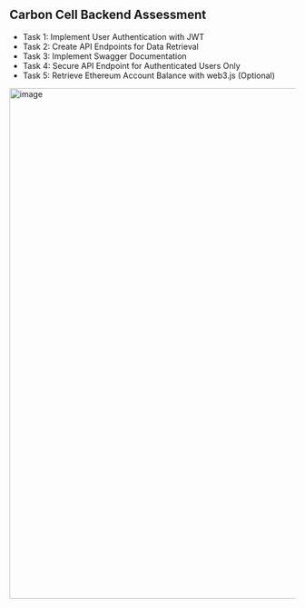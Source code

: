## Carbon Cell Backend Assessment

- Task 1: Implement User Authentication with JWT
- Task 2: Create API Endpoints for Data Retrieval
- Task 3: Implement Swagger Documentation
- Task 4: Secure API Endpoint for Authenticated Users Only
- Task 5: Retrieve Ethereum Account Balance with web3.js (Optional)


<img width="900" alt="image" src="https://github.com/A158-debug/Carbon-Cell-Backend-Assessment/assets/76657113/14f7915e-0535-4eb5-ba40-53d2dc8ce892">
